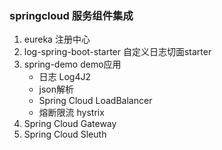### springcloud 服务组件集成
1. eureka 注册中心
2. log-spring-boot-starter 自定义日志切面starter
3. spring-demo demo应用
    * 日志 Log4J2
    * json解析  
    * Spring Cloud LoadBalancer
    * 熔断限流 hystrix
4. Spring Cloud Gateway
5. Spring Cloud Sleuth
